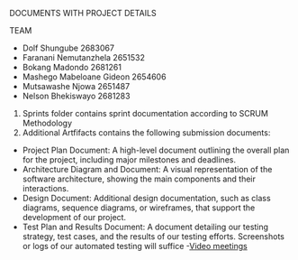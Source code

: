 DOCUMENTS WITH PROJECT DETAILS

TEAM
  - Dolf Shungube                 2683067
  - Faranani Nemutanzhela         2651532
  - Bokang Madondo                2681261
  - Mashego Mabeloane Gideon      2654606
  - Mutsawashe Njowa              2651487
  - Nelson Bhekiswayo             2681283

1. Sprints folder contains sprint documentation according to SCRUM Methodology
2. Additional Artfifacts contains the following submission documents:
- Project Plan Document: A high-level document outlining the overall plan for the project, including major
milestones and deadlines.
- Architecture Diagram and Document: A visual representation of the software architecture, showing the main
components and their interactions.
- Design Document: Additional design documentation, such as class diagrams, sequence
diagrams, or wireframes, that support the development of our project.
- Test Plan and Results Document: A document detailing our testing strategy, test cases, and the results of
our testing efforts. Screenshots or logs of our automated testing will suffice
-[Video meetings](https://drive.google.com/drive/folders/1147O2t4mFEbILWhDo85ph4wss-ruRFOT?usp=sharing)
